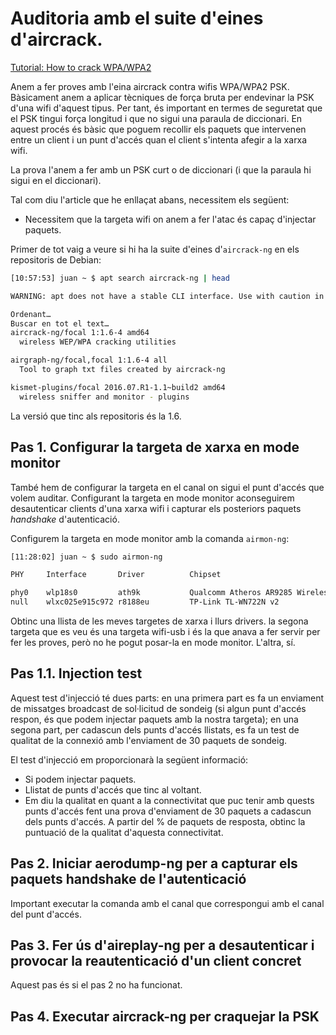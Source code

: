 # Auditoria amb el suite d'eines d'aircrack.
[Tutorial: How to crack WPA/WPA2](https://www.aircrack-ng.org/doku.php?id=cracking_wpa)

Anem a fer proves amb l'eina aircrack contra wifis WPA/WPA2 PSK. Bàsicament anem a aplicar tècniques de força bruta per endevinar la PSK d'una wifi d'aquest tipus. Per tant, és important en termes de seguretat que el PSK tingui força longitud i que no sigui una paraula de diccionari. En aquest procés és bàsic que poguem recollir els paquets que intervenen entre un client i un punt d'accés quan el client s'intenta afegir a la xarxa wifi.

La prova l'anem a fer amb un PSK curt o de diccionari (i que la paraula hi sigui en el diccionari).

Tal com diu l'article que he enllaçat abans, necessitem els següent:

* Necessitem que la targeta wifi on anem a fer l'atac és capaç d'injectar paquets.

Primer de tot vaig a veure si hi ha la suite d'eines d'`aircrack-ng` en els repositoris de Debian:

```bash
[10:57:53] juan ~ $ apt search aircrack-ng | head

WARNING: apt does not have a stable CLI interface. Use with caution in scripts.

Ordenant…
Buscar en tot el text…
aircrack-ng/focal 1:1.6-4 amd64
  wireless WEP/WPA cracking utilities

airgraph-ng/focal,focal 1:1.6-4 all
  Tool to graph txt files created by aircrack-ng

kismet-plugins/focal 2016.07.R1-1.1~build2 amd64
  wireless sniffer and monitor - plugins
```

La versió que tinc als repositoris és la 1.6.

## Pas 1. Configurar la targeta de xarxa en mode monitor
També hem de configurar la targeta en el canal on sigui el punt d'accés que volem auditar. Configurant la targeta en mode monitor aconseguirem desautenticar clients d'una xarxa wifi i capturar els posteriors paquets *handshake* d'autenticació. 

Configurem la targeta en mode monitor amb la comanda `airmon-ng`:

```bash
[11:28:02] juan ~ $ sudo airmon-ng

PHY     Interface       Driver          Chipset

phy0    wlp18s0         ath9k           Qualcomm Atheros AR9285 Wireless Network Adapter (PCI-Express) (rev 01)
null    wlxc025e915c972 r8188eu         TP-Link TL-WN722N v2
```

Obtinc una llista de les meves targetes de xarxa i llurs drivers. la segona targeta que es veu és una targeta wifi-usb i és la que anava a fer servir per fer les proves, però no he pogut posar-la en mode monitor. L'altra, sí.

## Pas 1.1. Injection test

Aquest test d'injecció té dues parts: en una primera part es fa un enviament de missatges broadcast de sol·licitud de sondeig (si algun punt d'accés respon, és que podem injectar paquets amb la nostra targeta); en una segona part, per cadascun dels punts d'accés llistats, es fa un test de qualitat de la connexió amb l'enviament de 30 paquets de sondeig. 

El test d'injecció em proporcionarà la següent informació:

* Si podem injectar paquets.
* Llistat de punts d'accés que tinc al voltant.
* Em diu la qualitat en quant a la connectivitat que puc tenir amb quests punts d'accés fent una prova d'enviament de 30 paquets a cadascun dels punts d'accés. A partir del % de paquets de resposta, obtinc la puntuació de la qualitat d'aquesta connectivitat.

## Pas 2. Iniciar aerodump-ng per a capturar els paquets handshake de l'autenticació
Important executar la comanda amb el canal que correspongui amb el canal del punt d'accés.

## Pas 3. Fer ús d'aireplay-ng per a desautenticar i provocar la reautenticació d'un client concret
Aquest pas és si el pas 2 no ha funcionat.

## Pas 4. Executar aircrack-ng per craquejar la PSK